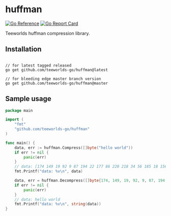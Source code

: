 # huffman

[![Go Reference](https://pkg.go.dev/badge/github.com/teeworlds-go/huffman.svg)](https://pkg.go.dev/github.com/teeworlds-go/huffman) [![Go Report Card](https://goreportcard.com/badge/github.com/teeworlds-go/huffman)](https://goreportcard.com/report/github.com/teeworlds-go/huffman)

Teeworlds huffman compression library.

## Installation

```shell

// for latest tagged released
go get github.com/teeworlds-go/huffman@latest

// for bleeding edge master branch version
go get github.com/teeworlds-go/huffman@master
```

## Sample usage

```go
package main

import (
    "fmt"
    "github.com/teeworlds-go/huffman"
)

func main() {
    data, err := huffman.Compress([]byte("hello world"))
    if err != nil {
        panic(err)
    }
    // data: [174 149 19 92 9 87 194 22 177 86 220 218 34 56 185 18 156 168 184 1]
    fmt.Printf("data: %v\n", data)

    data, err = huffman.Decompress([]byte{174, 149, 19, 92, 9, 87, 194, 22, 177, 86, 220, 218, 34, 56, 185, 18, 156, 168, 184, 1})
    if err != nil {
        panic(err)
    }
    // data: hello world
    fmt.Printf("data: %v\n", string(data))
}
```
